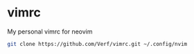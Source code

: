 # vimrc
My personal vimrc for neovim
```bash
git clone https://github.com/Verf/vimrc.git ~/.config/nvim
```
